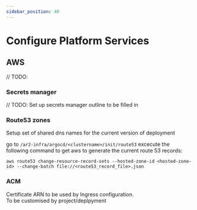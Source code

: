 ```yaml
---
sidebar_position: 40
---
```


# Configure Platform Services

## AWS
// TODO:
### Secrets manager
// TODO: Set up secrets manager outline to be filled in

### Route53 zones
Setup set of shared dns names for the current version of deployment

go to `/ar2-infra/argocd/<clustername>/init/route53`
excecute the following command to get aws to generate the current route 53 records:

`aws route53 change-resource-record-sets --hosted-zone-id <hosted-zone-id> --change-batch file://<route53_record_file>.json`

### ACM
Certificate ARN to be used by Ingress configuration.  
To be customised by project/deplpyment



